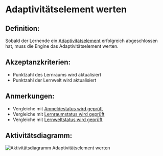 # Adaptivitätselement werten


## Definition:
Sobald der Lernende ein [Adaptivitätselement](Adaptivitätselement-GE.md) erfolgreich abgeschlossen hat, muss die Engine das Adaptivitätselement werten.

## Akzeptanzkriterien: 
- Punktzahl des Lernraums wird aktualisiert
- Punktzahl der Lernwelt wird aktualisiert

## Anmerkungen:

- Vergleiche mit [Anmeldestatus wird geprüft](EWE0021.md)
- Vergleiche mit [Lernraumstatus wird geprüft](EZZ0013.md)
- Vergleiche mit [Lernweltstatus wird geprüft](ELG0009.md)

## Aktivitätsdiagramm:

![Aktivitätsdiagramm Adaptivitätselement werten](imageEngineAdaptivitätselementWerten.png)